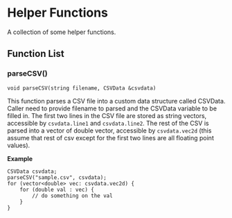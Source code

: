 # Helper Functions

A collection of some helper functions. 

## Function List

### parseCSV()
`void parseCSV(string filename, CSVData &csvdata)`

This function parses a CSV file into a custom data structure called CSVData. Caller need to provide filename to parsed and the CSVData variable to be filled in. The first two lines in the CSV file are stored as string vectors, accessible by `csvdata.line1` and `csvdata.line2`. The rest of the CSV is parsed into a vector of double vector, accessible by `csvdata.vec2d` (this assume that rest of csv except for the first two lines are all floating point values). 

__Example__

```
CSVData csvdata;
parseCSV("sample.csv", csvdata);
for (vector<double> vec: csvdata.vec2d) {
    for (double val : vec) {
        // do something on the val
    }
}
```
